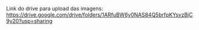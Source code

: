 Link do drive para upload das imagens: https://drive.google.com/drive/folders/1ARfuBW6y0NAS84Q5brfpKYsvzBjC9y20?usp=sharing